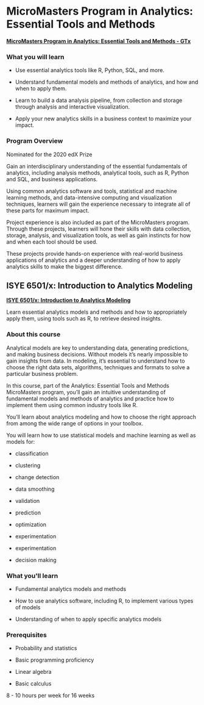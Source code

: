 # MicroMasters Program in Analytics: Essential Tools and Methods

**[MicroMasters Program in Analytics: Essential Tools and Methods - GTx](https://www.edx.org/micromasters/gtx-analytics-essential-tools-and-methods "Program Description")**

### What you will learn

  - Use essential analytics tools like R, Python, SQL, and more.

  - Understand fundamental models and methods of analytics, and how and when to apply them.

  - Learn to build a data analysis pipeline, from collection and storage through analysis and interactive visualization.

  - Apply your new analytics skills in a business context to maximize your impact.

### Program Overview

Nominated for the 2020 edX Prize

Gain an interdisciplinary understanding of the essential fundamentals of analytics, including analysis methods, analytical tools, such as R, Python and SQL, and business applications.

Using common analytics software and tools, statistical and machine learning methods, and data-intensive computing and visualization techniques, learners will gain the experience necessary to integrate all of these parts for maximum impact.

Project experience is also included as part of the MicroMasters program. Through these projects, learners will hone their skills with data collection, storage, analysis, and visualization tools, as well as gain instincts for how and when each tool should be used.

These projects provide hands-on experience with real-world business applications of analytics and a deeper understanding of how to apply analytics skills to make the biggest difference.

## ISYE 6501/x: Introduction to Analytics Modeling

**[ISYE 6501/x: Introduction to Analytics Modeling](https://www.edx.org/course/introduction-to-analytics-modeling "Course Description")**

Learn essential analytics models and methods and how to appropriately apply them, using tools such as R, to retrieve desired insights.

### About this course

Analytical models are key to understanding data, generating predictions, and making business decisions. Without models it’s nearly impossible to gain insights from data. In modeling, it’s essential to understand how to choose the right data sets, algorithms, techniques and formats to solve a particular business problem.

In this course, part of the Analytics: Essential Tools and Methods MicroMasters program, you’ll gain an intuitive understanding of fundamental models and methods of analytics and practice how to implement them using common industry tools like R.

You’ll learn about analytics modeling and how to choose the right approach from among the wide range of options in your toolbox.

You will learn how to use statistical models and machine learning as well as models for:

  - classification

  - clustering

  - change detection

  - data smoothing

  - validation

  - prediction

  - optimization

  - experimentation

  - experimentation

  - decision making

### What you'll learn

  - Fundamental analytics models and methods

  - How to use analytics software, including R, to implement various types of models

  - Understanding of when to apply specific analytics models

### Prerequisites

  - Probability and statistics

  - Basic programming proficiency

  - Linear algebra

  - Basic calculus

8 - 10 hours per week for 16 weeks
